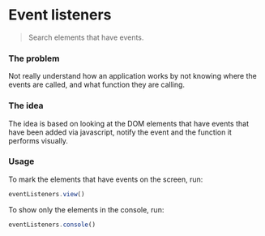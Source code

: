 # Event listeners
> Search elements that have events.

### The problem

Not really understand how an application works by not knowing where the events are called, and what function they are calling.

### The idea

The idea is based on looking at the DOM elements that have events that have been added via javascript, notify the event and the function it performs visually.


### Usage

To mark the elements that have events on the screen, run:
```js
eventListeners.view()
```

To show only the elements in the console, run:
```js
eventListeners.console()
```